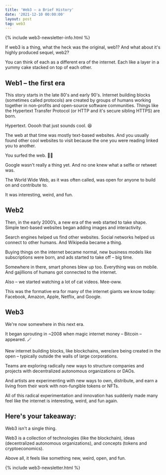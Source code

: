 ```yaml
---
title: 'Web3 – a Brief History'
date: '2021-12-10 00:00:00'
layout: post
tag: web3
---
```


{% include web3-newsletter-info.html %}

If web3 is a thing, what the heck was the original, web1? And what about it's highly produced sequel, web2?

You can think of each as a different era of the internet. Each like a layer in a yummy cake stacked on top of each other.

## Web1 – the first era
​This story starts in the late 80's and early 90's. Internet building blocks (sometimes called protocols) are created by groups of humans working together in non-profits and open-source software communities. Things like the Hypertext Transfer Protocol (or HTTP and it's secure sibling HTTPS) are born.

Hypertext. Ooooh that just sounds cool. 😆

The web at that time was mostly text-based websites. And you usually found other cool websites to visit because the one you were reading linked you to another.

You surfed the web. 🏄‍♂️

Google wasn't really a thing yet. And no one knew what a selfie or retweet was.

The World Wide Web, as it was often called, was open for anyone to build on and contribute to.

It was interesting, weird, and fun.

## Web2​
Then, in the early 2000’s, a new era of the web started to take shape. Simple text-based websites began adding images and interactivity.

Search engines helped us find other websites. Social networks helped us connect to other humans. And Wikipedia became a thing.

Buying things on the internet became normal, new business models like subscriptions were born, and ads started to take off – big time.

Somewhere in there, smart phones blew up too. Everything was on mobile. And gajillions of humans got connected to the internet.

Also – we started watching a lot of cat videos. Mee-oww.

This was the formative era for many of the internet giants we know today: Facebook, Amazon, Apple, Netflix, and Google.

## Web3
​We're now somewhere in this next era.

It began sprouting in ~2008 when magic internet money – Bitcoin – appeared. 🪄

New internet building blocks, like blockchains, were/are being created in the open – typically outside the walls of large corporations.

Teams are exploring radically new ways to structure companies and projects with decentralized autonomous organizations or DAOs.

And artists are experimenting with new ways to own, distribute, and earn a living from their work with non-fungible tokens or NFTs.

All of this radical experimentation and innovation has suddenly made many feel like the internet is interesting, weird, and fun again.

## Here's your takeaway:
​Web3 isn't a single thing.

Web3 is a collection of technologies (like the blockchain), ideas (decentralized autonomous organizations), and concepts (tokens and cryptoeconomics).

Above all, it feels like something new, weird, open, and fun.

{% include web3-newsletter.html %}
